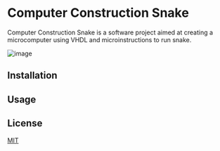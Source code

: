 # Computer Construction Snake

Computer Construction Snake is a software project aimed at creating a microcomputer using VHDL and microinstructions to run snake.

![image](https://github.com/chrnas/computer-construction-snake/assets/116513364/10039939-04fd-41cb-92ae-4578028c64cc)

## Installation



## Usage


## License

[MIT](https://choosealicense.com/licenses/mit/)

